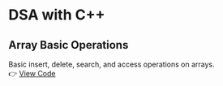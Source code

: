 # DSA with C++

## Array Basic Operations
Basic insert, delete, search, and access operations on arrays.  
👉 [View Code](./arraybasicop.cpp)
